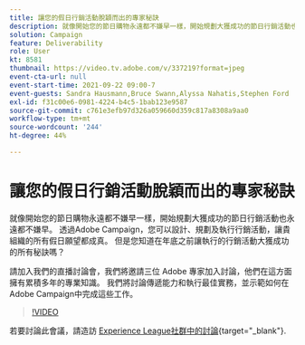 ```yaml
---
title: 讓您的假日行銷活動脫穎而出的專家秘訣
description: 就像開始您的節日購物永遠都不嫌早一樣，開始規劃大獲成功的節日行銷活動也永遠都不嫌早。 透過Adobe Campaign，您可以設計、規劃及執行行銷活動，讓貴組織的所有假日願望都成真。 但是您知道在年底之前讓執行的行銷活動大獲成功的所有秘訣嗎？ 請加入我們的直播討論會，我們將邀請三位 Adobe 專家加入討論，他們在這方面擁有累積多年的專業知識。 我們將討論傳遞能力和執行最佳實務，並示範如何在Adobe Campaign中完成這些工作。
solution: Campaign
feature: Deliverability
role: User
kt: 8581
thumbnail: https://video.tv.adobe.com/v/337219?format=jpeg
event-cta-url: null
event-start-time: 2021-09-22 09:00-7
event-guests: Sandra Hausmann,Bruce Swann,Alyssa Nahatis,Stephen Ford
exl-id: f31c00e6-0981-4224-b4c5-1bab123e9587
source-git-commit: c761e3efb97d326a059660d359c817a8308a9aa0
workflow-type: tm+mt
source-wordcount: '244'
ht-degree: 44%

---
```


# 讓您的假日行銷活動脫穎而出的專家秘訣

就像開始您的節日購物永遠都不嫌早一樣，開始規劃大獲成功的節日行銷活動也永遠都不嫌早。 透過Adobe Campaign，您可以設計、規劃及執行行銷活動，讓貴組織的所有假日願望都成真。 但是您知道在年底之前讓執行的行銷活動大獲成功的所有秘訣嗎？

請加入我們的直播討論會，我們將邀請三位 Adobe 專家加入討論，他們在這方面擁有累積多年的專業知識。 我們將討論傳遞能力和執行最佳實務，並示範如何在Adobe Campaign中完成這些工作。

>[!VIDEO](https://video.tv.adobe.com/v/337219/?quality=12&learn=on)

若要討論此會議，請造訪 [Experience League社群中的討論](https://experienceleaguecommunities.adobe.com/t5/adobe-campaign-classic/questions-and-discussion-for-experience-league-live-ep-3-expert/td-p/425205){target="_blank"}.
